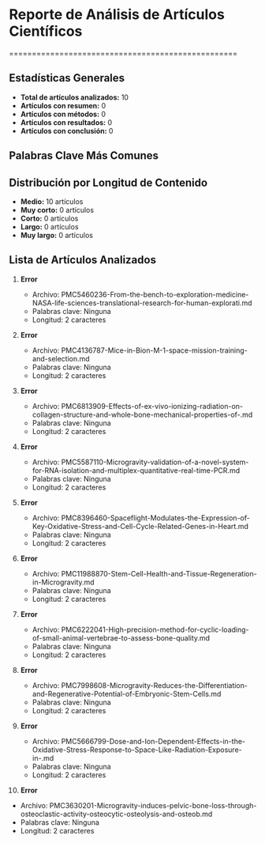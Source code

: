 # Reporte de Análisis de Artículos Científicos
==================================================

## Estadísticas Generales
- **Total de artículos analizados:** 10
- **Artículos con resumen:** 0
- **Artículos con métodos:** 0
- **Artículos con resultados:** 0
- **Artículos con conclusión:** 0

## Palabras Clave Más Comunes

## Distribución por Longitud de Contenido
- **Medio:** 10 artículos
- **Muy corto:** 0 artículos
- **Corto:** 0 artículos
- **Largo:** 0 artículos
- **Muy largo:** 0 artículos

## Lista de Artículos Analizados
1. **Error**
   - Archivo: PMC5460236-From-the-bench-to-exploration-medicine-NASA-life-sciences-translational-research-for-human-explorati.md
   - Palabras clave: Ninguna
   - Longitud: 2 caracteres

2. **Error**
   - Archivo: PMC4136787-Mice-in-Bion-M-1-space-mission-training-and-selection.md
   - Palabras clave: Ninguna
   - Longitud: 2 caracteres

3. **Error**
   - Archivo: PMC6813909-Effects-of-ex-vivo-ionizing-radiation-on-collagen-structure-and-whole-bone-mechanical-properties-of-.md
   - Palabras clave: Ninguna
   - Longitud: 2 caracteres

4. **Error**
   - Archivo: PMC5587110-Microgravity-validation-of-a-novel-system-for-RNA-isolation-and-multiplex-quantitative-real-time-PCR.md
   - Palabras clave: Ninguna
   - Longitud: 2 caracteres

5. **Error**
   - Archivo: PMC8396460-Spaceflight-Modulates-the-Expression-of-Key-Oxidative-Stress-and-Cell-Cycle-Related-Genes-in-Heart.md
   - Palabras clave: Ninguna
   - Longitud: 2 caracteres

6. **Error**
   - Archivo: PMC11988870-Stem-Cell-Health-and-Tissue-Regeneration-in-Microgravity.md
   - Palabras clave: Ninguna
   - Longitud: 2 caracteres

7. **Error**
   - Archivo: PMC6222041-High-precision-method-for-cyclic-loading-of-small-animal-vertebrae-to-assess-bone-quality.md
   - Palabras clave: Ninguna
   - Longitud: 2 caracteres

8. **Error**
   - Archivo: PMC7998608-Microgravity-Reduces-the-Differentiation-and-Regenerative-Potential-of-Embryonic-Stem-Cells.md
   - Palabras clave: Ninguna
   - Longitud: 2 caracteres

9. **Error**
   - Archivo: PMC5666799-Dose-and-Ion-Dependent-Effects-in-the-Oxidative-Stress-Response-to-Space-Like-Radiation-Exposure-in-.md
   - Palabras clave: Ninguna
   - Longitud: 2 caracteres

10. **Error**
   - Archivo: PMC3630201-Microgravity-induces-pelvic-bone-loss-through-osteoclastic-activity-osteocytic-osteolysis-and-osteob.md
   - Palabras clave: Ninguna
   - Longitud: 2 caracteres
